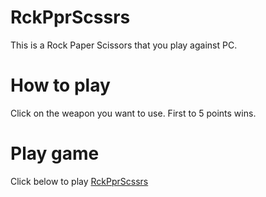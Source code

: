 # RckPprScssrs
This is a Rock Paper Scissors that you play against PC.

# How to play
Click on the weapon you want to use. First to 5 points wins.
# Play game
Click below to play
[RckPprScssrs](https://mlvrkhn.github.io/RckPprScssrs/)
